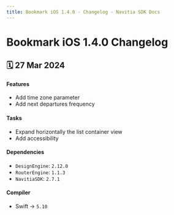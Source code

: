 ```yaml
---
title: Bookmark iOS 1.4.0 - Changelog - Navitia SDK Docs
---
```


# Bookmark iOS 1.4.0 Changelog

<h2>🗓 27 Mar 2024</h2>

#### Features
- Add time zone parameter
- Add next departures frequency

#### Tasks
- Expand horizontally the list container view
- Add accessibility

#### Dependencies
- `DesignEngine`: `2.12.0`
- `RouterEngine`: `1.1.3`
- `NavitiaSDK`: `2.7.1`

#### Compiler
-  Swift -> `5.10`
